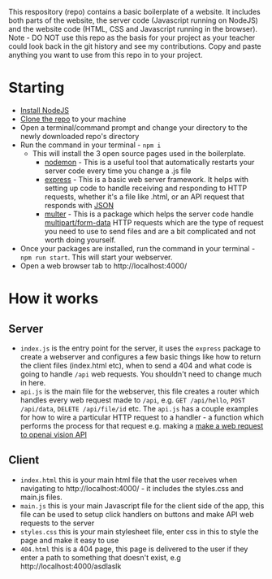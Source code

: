This respository (repo) contains a basic boilerplate of a website. It includes both parts of the website, the server code (Javascript running on NodeJS) and the website code (HTML, CSS and Javascript running in the browser). Note - DO NOT use this repo as the basis for your project as your teacher could look back in the git history and see my contributions. Copy and paste anything you want to use from this repo in to your project.

# Starting
- [Install NodeJS](https://nodejs.org/en)
- [Clone the repo](https://docs.github.com/en/repositories/creating-and-managing-repositories/cloning-a-repository) to your machine
- Open a terminal/command prompt and change your directory to the newly downloaded repo's directory
- Run the command in your terminal - `npm i`
  - This will install the 3 open source pages used in the boilerplate.
    - [nodemon](https://www.npmjs.com/package/nodemon) - This is a useful tool that automatically restarts your server code every time you change a .js file
    - [express](https://expressjs.com/) - This is a basic web server framework. It helps with setting up code to handle receiving and responding to HTTP requests, whether it's a file like .html, or an API request that responds with [JSON](https://developer.mozilla.org/en-US/docs/Learn/JavaScript/Objects/JSON)
    - [multer](https://www.npmjs.com/package/multer) - This is a package which helps the server code handle [multipart/form-data](https://varaprasadh.medium.com/what-the-heck-is-multipart-form-data-8df091d598b5) HTTP requests which are the type of request you need to use to send files and are a bit complicated and not worth doing yourself.
- Once your packages are installed, run the command in your terminal - `npm run start`. This will start your webserver.
- Open a web browser tab to http://localhost:4000/

# How it works

## Server
- `index.js` is the entry point for the server, it uses the `express` package to create a webserver and configures a few basic things like how to return the client files (index.html etc), when to send a 404 and what code is going to handle `/api` web requests. You shouldn't need to change much in here.
- `api.js` is the main file for the webserver, this file creates a router which handles every web request made to `/api`, e.g. `GET /api/hello`, `POST /api/data`, `DELETE /api/file/id` etc. The `api.js` has a couple examples for how to wire a particular HTTP request to a handler - a function which performs the process for that request e.g. making a [make a web request to openai vision API ](https://platform.openai.com/docs/guides/vision)

## Client
- `index.html` this is your main html file that the user receives when navigating to http://localhost:4000/ - it includes the styles.css and main.js files.
- `main.js` this is your main Javascript file for the client side of the app, this file can be used to setup click handlers on buttons and make API web requests to the server
- `styles.css` this is your main stylesheet file, enter css in this to style the page and make it easy to use
- `404.html` this is a 404 page, this page is delivered to the user if they enter a path to something that doesn't exist, e.g http://localhost:4000/asdlaslk


